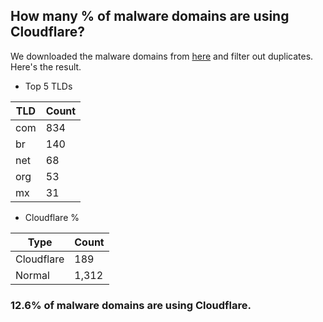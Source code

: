 ## How many % of malware domains are using Cloudflare?


We downloaded the malware domains from [here](https://urlhaus.abuse.ch) and filter out duplicates.
Here's the result.


[//]: # (start replacement)


- Top 5 TLDs

| TLD | Count |
| --- | --- |
| com | 834 |
| br | 140 |
| net | 68 |
| org | 53 |
| mx | 31 |


- Cloudflare %

| Type | Count |
| --- | --- |
| Cloudflare | 189 |
| Normal | 1,312 |


### 12.6% of malware domains are using Cloudflare.